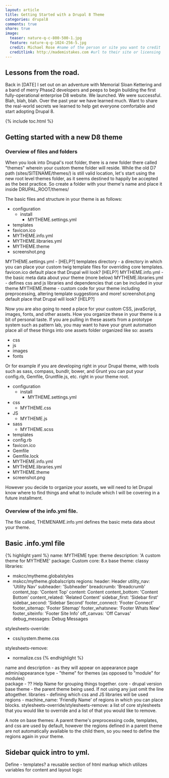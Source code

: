 ```yaml
---
layout: article
title: Getting Started with a Drupal 8 Theme
categories: drupal8
comments: true
share: true
image:
  teaser: nature-q-c-800-500-1.jpg
  feature: nature-q-g-1024-256-5.jpg
  credit: Michael Rose #name of the person or site you want to credit
  creditlink: http://mademistakes.com #url to their site or licensing
---
```


## Lessons from the road. 

Back in [DATE] I set out on an adventure with Memorial Sloan Kettering and a band of merry Phase2 developers and peeps to begin building the first fully-operational enterprise D8 website. We launched. We were successful. Blah, blah, blah. Over the past year we have learned much. Want to share the real-world secrets we learned to help get everyone comfortable and start adopting Drupal 8.

{% include toc.html %}

## Getting started with a new D8 theme  

### Overview of files and folders

When you look into Drupal's root folder, there is a new folder there called "themes" wherein your custom theme folder will reside. While the old D7 path (sites/SITENAME/themes/) is still valid location, let's start using the new root level themes folder, as it seems destined to happily be accepted as the best practice. So create a folder with your theme's name and place it inside DRUPAL_ROOT/themes/

The basic files and structure in your theme is as follows:

- configuration
	- install
		- MYTHEME.settings.yml
- templates
- favicon.ico
- MYTHEME.info.yml
- MYTHEME.libraries.yml
- MYTHEME.theme
- screenshot.png

MYTHEME.settings.yml - [HELP?]
templates directory - a directory in which you can place your custom twig template files for overriding core templates.
favicon.ico default place that Drupal will look? [HELP?]
MYTHEME.info.yml - the basic meta data about your theme (more below)
MYTHEME.libraries.yml - defines css and js libraries and dependencies that can be included in your theme
MYTHEME.theme - custom code for your theme including preprocessing, altering template suggestions and more!
screenshot.png default place that Drupal will look? [HELP?]

Now you are also going to need a place for your custom CSS, javaScript, images, fonts, and other assets. How you organize these in your theme is a bit of personal taste. If you are pulling in these assets from a prototype system such as pattern lab, you may want to have your grunt automation place all of these things into one assets folder organized like so:
assets
  - css
  - js
  - images
  - fonts
  
Or for example if you are developing right in your Drupal theme, with tools such as sass, compass, bundlr, bower, and Grunt you can put your config.rb, Gemfile, Gruntfile.js, etc. right in your theme root.

- configuration
	- install
		- MYTHEME.settings.yml
- css
	- MYTHEME.css
- JS
	- MYTHEME.js
- sass
	- MYTHEME.scss
- templates
- config.rb
- favicon.ico
- Gemfile
- Gemfile.lock
- MYTHEME.info.yml
- MYTHEME.libraries.yml
- MYTHEME.theme
- screenshot.png

However you decide to organize your assets, we will need to let Drupal know where to find things and what to include which I will be covering in a future installment.

### Overview of the info.yml file.

The file called, THEMENAME.info.yml defines the basic meta data about your theme.

Basic .info.yml file
---------------------
{% highlight yaml %}
name: MYTHEME
type: theme
description: 'A custom theme for MYTHEME'
package: Custom
core: 8.x
base theme: classy
libraries:
  - mskcc/mytheme.globalstyles
  - mskcc/mytheme.globalscripts
regions:
  header: Header
  utility_nav: 'Utility Nav'
  subheader: 'Subheader'
  breadcrumb: 'Breadcrumb'
  content_top: 'Content Top'
  content: Content
  content_bottom: 'Content Bottom'
  content_related: 'Related Content'
  sidebar_first: 'Sidebar first'
  sidebar_second: 'Sidebar Second'
  footer_connect: 'Footer Connect'
  footer_sitemap: 'Footer Sitemap'
  footer_whatsnew: 'Footer Whats New'
  footer_siteinfo: 'Footer Site Info'
  off_canvas: 'Off Canvas'
  debug_messages: Debug Messages

stylesheets-override:
  - css/system.theme.css

stylesheets-remove:
  - normalize.css
{% endhighlight %}


  name and description - as they will appear on appearance page admin/appearance
  type - "theme" for themes (as opposed to "module" for modules)     
  package - ?? Help Name for grouping things together.
  core - drupal version
  base theme - the parent theme being used. If not using any just omit the line altogether.
  libraries - defining which css and JS libraries will be used
  regions - machine_name: 'Friendly Name' of regions in which you can place blocks.
  stylesheets-override/stylesheets-remove: a list of core stylesheets that you would like to override and a list of that you would like to remove.
  
A note on base themes:
A parent theme's preprocessing code, templates, and css are used by default, however the regions defined in a parent theme are not automatically available to the child them, so you need to define the regions again in your theme.  

## Sidebar quick intro to yml.

Define - templates? a reusable section of html markup which utilizes variables for content and layout logic
